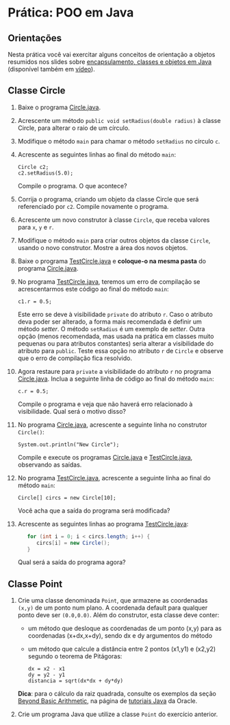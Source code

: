 # Prática: POO em Java



## Orientações 

Nesta prática você vai exercitar alguns conceitos de orientação a objetos resumidos nos slides sobre [encapsulamento, classes e objetos em Java](https://docs.google.com/presentation/d/1mgI4MwuOgrX_ohtxUECe-ts0qDQH9SKjgiSzLfg2pHg/edit?usp=sharing) (disponível também em [vídeo](https://drive.google.com/file/d/1km7L2YPN0g-2Z_RK8QRMTsu-G9oOt1MJ/view?usp=sharing)). 


## Classe Circle

1. Baixe o programa [Circle.java](Circle.java).

2. Acrescente um método `public void setRadius(double radius)` à classe Circle, para alterar o raio de um círculo.

3. Modifique o método `main` para chamar o método `setRadius` no círculo `c`.

4. Acrescente as seguintes linhas ao final do método `main`:
   ```
   Circle c2;
   c2.setRadius(5.0);
   ```
   Compile o programa. O que acontece?

5. Corrija o programa, criando um objeto da classe Circle que será referenciado por `c2`. Compile novamente o programa.

6. Acrescente um novo construtor à classe `Circle`, que receba valores para `x`, `y` e `r`.

7. Modifique o método `main` para criar outros objetos da classe `Circle`, usando o novo construtor. Mostre a área dos novos objetos.

8. Baixe o programa [TestCircle.java](TestCircle.java) e **coloque-o na mesma pasta** do programa [Circle.java](Circle.java). 

9. No programa [TestCircle.java](TestCircle.java), teremos um erro de compilação se acrescentarmos este código ao final do método `main`:
    ```
    c1.r = 0.5;
    ```
    Este erro se deve à visibilidade `private` do atributo `r`. Caso o atributo deva poder ser alterado, a forma mais recomendada é definir um método *setter*. O método `setRadius`  é um exemplo de *setter*. Outra opção (menos recomendada, mas usada na prática em classes muito pequenas ou para atributos constantes) seria alterar a visibilidade do atributo para `public`. Teste essa opção no atributo  `r` de `Circle` e observe que o erro de compilação fica resolvido.
   

10. Agora restaure para `private` a visibilidade do atributo `r` no programa [Circle.java](Circle.java). Inclua a seguinte linha de código ao final do método `main`:
    ```
    c.r = 0.5;
    ```
    Compile o programa e veja que não haverá erro relacionado à visibilidade. Qual será o motivo disso?
   

11. No programa [Circle.java](Circle.java), acrescente a seguinte linha no construtor `Circle()`:
    ```
    System.out.println("New Circle");
    ```
    Compile e execute os programas [Circle.java](Circle.java) e [TestCircle.java](TestCircle.java), observando as saídas.

12. No programa [TestCircle.java](TestCircle.java), acrescente a seguinte linha ao final do método `main`:
    ```
    Circle[] circs = new Circle[10];
    ```
    Você acha que a saída do programa será modificada?

13. Acrescente as seguintes linhas ao programa [TestCircle.java](TestCircle.java):
    ```java
       for (int i = 0; i < circs.length; i++) {
          circs[i] = new Circle();
       }
    ```
    Qual será a saída do programa agora?



## Classe Point 

1. Crie uma classe denominada ``Point``, que armazene as coordenadas ``(x,y)`` de um ponto num plano. A coordenada default para qualquer ponto deve ser ``(0.0,0.0)``. Além do construtor, esta classe deve conter:

   - um método que desloque as coordenadas de um ponto (x,y) para as coordenadas (x+dx,x+dy), sendo dx e dy argumentos do método

   - um método que calcule a distância entre 2 pontos (x1,y1) e (x2,y2) segundo o teorema de Pitágoras: 
     ```
     dx = x2 - x1
     dy = y2 - y1
     distancia = sqrt(dx*dx + dy*dy)
     ```
     
   **Dica**: para o cálculo da raiz quadrada, consulte os exemplos da seção [Beyond Basic Arithmetic](http://download.oracle.com/javase/tutorial/java/data/beyondmath.html), na página de [tutoriais Java](http://download.oracle.com/javase/tutorial/) da Oracle. 

2. Crie um programa Java que utilize a classe `Point` do exercício anterior.

 
